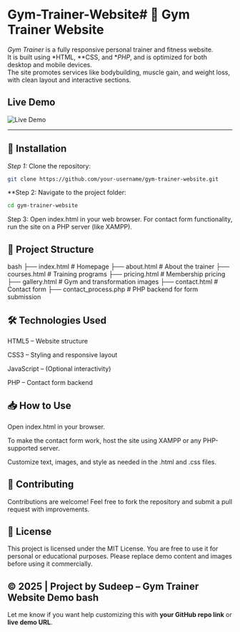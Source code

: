 # Gym-Trainer-Website# 💪 Gym Trainer Website

*Gym Trainer* is a fully responsive personal trainer and fitness website.  
It is built using *HTML, **CSS, and **PHP*, and is optimized for both desktop and mobile devices.  
The site promotes services like bodybuilding, muscle gain, and weight loss, with clean layout and interactive sections.

##  Live Demo
![Live Demo](https://Sudeep-Bhandari.github.io/Gym-Trainer-Website/)  

---


## 🔧 Installation

*Step 1:* Clone the repository:

```bash
git clone https://github.com/your-username/gym-trainer-website.git
```

**Step 2: Navigate to the project folder:
```bash
cd gym-trainer-website
```

Step 3: Open index.html in your web browser.
For contact form functionality, run the site on a PHP server (like XAMPP).

## 📁 Project Structure
bash
├── index.html              # Homepage
├── about.html              # About the trainer
├── courses.html            # Training programs
├── pricing.html            # Membership pricing
├── gallery.html            # Gym and transformation images
├── contact.html            # Contact form
├── contact_process.php     # PHP backend for form submission


## 🛠 Technologies Used
HTML5 – Website structure

CSS3 – Styling and responsive layout

JavaScript – (Optional interactivity)

PHP – Contact form backend

## 📥 How to Use
Open index.html in your browser.

To make the contact form work, host the site using XAMPP or any PHP-supported server.

Customize text, images, and style as needed in the .html and .css files.

## 🤝 Contributing
Contributions are welcome!
Feel free to fork the repository and submit a pull request with improvements.

## 📝 License
This project is licensed under the MIT License.
You are free to use it for personal or educational purposes. Please replace demo content and images before using it commercially.

© 2025 | Project by Sudeep – Gym Trainer Website Demo
bash
---

Let me know if you want help customizing this with **your GitHub repo link** or **live demo URL**.
